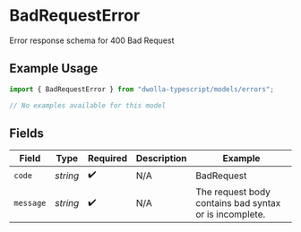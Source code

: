 # BadRequestError

Error response schema for 400 Bad Request

## Example Usage

```typescript
import { BadRequestError } from "dwolla-typescript/models/errors";

// No examples available for this model
```

## Fields

| Field                                                  | Type                                                   | Required                                               | Description                                            | Example                                                |
| ------------------------------------------------------ | ------------------------------------------------------ | ------------------------------------------------------ | ------------------------------------------------------ | ------------------------------------------------------ |
| `code`                                                 | *string*                                               | :heavy_check_mark:                                     | N/A                                                    | BadRequest                                             |
| `message`                                              | *string*                                               | :heavy_check_mark:                                     | N/A                                                    | The request body contains bad syntax or is incomplete. |